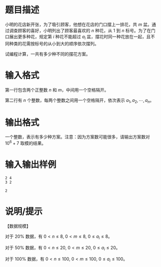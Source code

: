 # 题目描述

小明的花店新开张，为了吸引顾客，他想在花店的门口摆上一排花，共 $m$ 盆。通过调查顾客的喜好，小明列出了顾客最喜欢的 $n$ 种花，从 $1$ 到 $n$ 标号。为了在门口展出更多种花，规定第 $i$ 种花不能超过 $a_i$ 盆，摆花时同一种花放在一起，且不同种类的花需按标号的从小到大的顺序依次摆列。

试编程计算，一共有多少种不同的摆花方案。

# 输入格式

第一行包含两个正整数 $n$ 和 $m$，中间用一个空格隔开。

第二行有 $n$ 个整数，每两个整数之间用一个空格隔开，依次表示 $a_1,a_2,\cdots,a_n$。

# 输出格式

一个整数，表示有多少种方案。注意：因为方案数可能很多，请输出方案数对 ${10}^6+7$ 取模的结果。

# 输入输出样例

```input1
2 4
3 2
```

```output1
2
```

# 说明/提示

【数据规模】

对于 $20 \%$ 数据，有 $0<n \leq 8,~0<m \leq 8,~0 \leq a_i \leq 8$。

对于 $50 \%$ 数据，有 $0<n \leq 20,~0<m \leq 20,~0 \leq a_i \leq 20$。

对于 $100 \%$ 数据，有 $0<n \leq 100,~0<m \leq 100,~0 \leq a_i \leq 100$。
